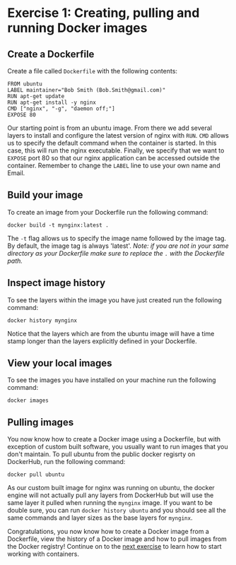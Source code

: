 # Exercise 1: Creating, pulling and running Docker images

## Create a Dockerfile

Create a file called `Dockerfile` with the following contents:

```
FROM ubuntu
LABEL maintainer="Bob Smith (Bob.Smith@gmail.com)"
RUN apt-get update
RUN apt-get install -y nginx
CMD ["nginx", "-g", "daemon off;"]
EXPOSE 80
```

Our starting point is from an ubuntu image. From there we add several layers to install and configure the latest version of nginx with `RUN`. `CMD` allows us to specify the default command when the container is started. In this case, this will run the nginx executable. Finally, we specify that we want to `EXPOSE` port 80 so that our nginx application can be accessed outside the container. Remember to change the `LABEL` line to use your own name and Email.

## Build your image

To create an image from your Dockerfile run the following command:

`docker build -t mynginx:latest .`

The `-t` flag allows us to specify the image name followed by the image tag. By default, the image tag is always 'latest'.
*Note: if you are not in your same directory as your Dockerfile make sure to replace the `.` with the Dockerfile path.*

## Inspect image history

To see the layers within the image you have just created run the following command:

`docker history mynginx`

Notice that the layers which are from the ubuntu image will have a time stamp longer than the layers explicitly defined in your Dockerfile.

## View your local images

To see the images you have installed on your machine run the following command:

`docker images`

## Pulling images

You now know how to create a Docker image using a Dockerfile, but with exception of custom built software, you usually want to run images that you don't maintain. To pull ubuntu from the public docker regisrty on DockerHub, run the following command:

`docker pull ubuntu`

As our custom built image for nginx was running on ubuntu, the docker engine will not actually pull any layers from DockerHub but will use the same layer it pulled when running the `mynginx` image. If you want to be double sure, you can run `docker history ubuntu` and you should see all the same commands and layer sizes as the base layers for `mynginx`.

Congratulations, you now know how to create a Docker image from a Dockerfile, view the history of a Docker image and how to pull images from the Docker registry! Continue on to the [next exercise](../2_Create_view_stop_containers) to learn how to start working with containers.
